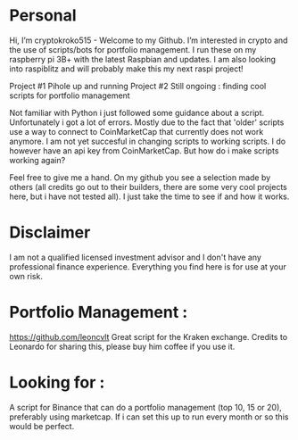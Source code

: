 # Personal
Hi, I’m cryptokroko515 - Welcome to my Github. I’m interested in crypto and the use of scripts/bots for portfolio management. I run these on my raspberry pi 3B+ with the latest Raspbian and updates. I am also looking into raspiblitz and will probably make this my next raspi project!

Project #1 Pihole up and running
Project #2 Still ongoing : finding cool scripts for portfolio management

Not familiar with Python i just followed some guidance about a script. Unfortunately i got a lot of errors. Mostly due to the fact that 'older' scripts use a way to connect to CoinMarketCap that currently does not work anymore. I am not yet succesful in changing scripts to working scripts. I do however have an api key from CoinMarketCap. But how do i make scripts working again?

Feel free to give me a hand. On my github you see a selection made by others (all credits go out to their builders, there are some very cool projects here, but i have not tested all). I just take the time to see if and how it works. 

# Disclaimer
I am not a qualified licensed investment advisor and I don't have any professional finance experience. Everything you find here is for use at your own risk. 

# **Portfolio Management :**
https://github.com/leoncvlt Great script for the Kraken exchange. Credits to Leonardo for sharing this, please buy him coffee if you use it.


# Looking for :
A script for Binance that can do a portfolio management (top 10, 15 or 20), preferably using marketcap. If i can set this up to run every month or so this would be perfect.


<!---
cryptokroko515/cryptokroko515 is a ✨ special ✨ repository because its `README.md` (this file) appears on your GitHub profile.
You can click the Preview link to take a look at your changes.
--->
